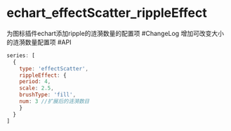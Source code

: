 # echart_effectScatter_rippleEffect
为图标插件echart添加ripple的涟漪数量的配置项
#ChangeLog
增加可改变大小的涟漪数量配置项
#API
```javascript
series: [
  {
    type: 'effectScatter',
    rippleEffect: {
    period: 4,
    scale: 2.5,
    brushType: 'fill',
    num: 3 //扩展后的涟漪数目
    }
  }  
]
```
